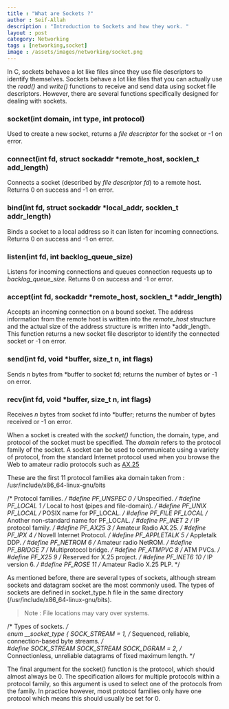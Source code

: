 ```yaml
---
title : "What are Sockets ?"
author : Seif-Allah
description : "Introduction to Sockets and how they work. " 
layout : post
category: Networking
tags : [networking,socket]
image : /assets/images/networking/socket.png
---
```



In C, sockets behavee a lot like files since they use file descriptors to identify themselves. Sockets behave a lot like files that you can actually use the *read()* and *write()* functions to receive and send data using socket file descriptors. However, there are several functions specifically designed for dealing with sockets. 

### socket(int domain, int type, int protocol)
Used to create a new socket, returns a *file descriptor* for the socket or -1 on error. 
### connect(int fd, struct sockaddr *remote_host, socklen_t add_length)
Connects a socket (described by *file descriptor fd*) to a remote host. Returns 0 on success and -1 on error.
### bind(int fd, struct sockaddr *local_addr, socklen_t addr_length)
Binds a socket to a local address so it can listen for incoming connections. Returns 0 on success and -1 on error. 
### listen(int fd, int backlog_queue_size)
Listens for incoming connections and queues connection requests up to *backlog_queue_size*. Returns 0 on success and -1 or error.
### accept(int fd, sockaddr *remote_host, socklen_t *addr_length)
Accepts an incoming connection on a bound socket. The address information from the remote host is written into the *remote_host* structure and the actual size of the address structure is written into *addr_length. This function returns a new socket file descriptor to identify the connected socket or -1 on error. 
### send(int fd, void *buffer, size_t n, int flags)
Sends *n* bytes from *buffer to socket fd; returns the number of bytes or -1 on error. 
### recv(int fd, void *buffer, size_t n, int flags)
Receives *n* bytes from socket fd into *buffer; returns the number of bytes received or -1 on error.

When a socket is created with the *socket()* function, the domain, type, and protocol of the socket must be specified. 
The *domain* refers to the protocol family of the socket. A socket can be used to communicate using a variety of protocol, from the standard Internet protocol used when you browse the Web to amateur radio protocols such as [AX.25](https://www.youtube.com/watch?v=lx6cm1rNDLM)



These are the first 11 protocol families aka domain taken from : /usr/include/x86_64-linux-gnu/bits

/* Protocol families.  */
#define PF_UNSPEC       0       /* Unspecified.  */
#define PF_LOCAL        1       /* Local to host (pipes and file-domain).  */
#define PF_UNIX         PF_LOCAL /* POSIX name for PF_LOCAL.  */
#define PF_FILE         PF_LOCAL /* Another non-standard name for PF_LOCAL.  */
#define PF_INET         2       /* IP protocol family.  */
#define PF_AX25         3       /* Amateur Radio AX.25.  */
#define PF_IPX          4       /* Novell Internet Protocol.  */
#define PF_APPLETALK    5       /* Appletalk DDP.  */
#define PF_NETROM       6       /* Amateur radio NetROM.  */
#define PF_BRIDGE       7       /* Multiprotocol bridge.  */
#define PF_ATMPVC       8       /* ATM PVCs.  */
#define PF_X25          9       /* Reserved for X.25 project.  */
#define PF_INET6        10      /* IP version 6.  */
#define PF_ROSE         11      /* Amateur Radio X.25 PLP.  */


As mentioned before, there are several types of sockets, although stream sockets and datagram socket are the most commonly used.
The types of sockets are defined in socket_type.h file in the same directory (/usr/include/x86_64-linux-gnu/bits). 
> Note : File locations may vary over systems. 


/* Types of sockets.  */  
enum __socket_type
{
  SOCK_STREAM = 1,              /* Sequenced, reliable, connection-based
                                   byte streams.  */  
#define SOCK_STREAM SOCK_STREAM
  SOCK_DGRAM = 2,               /* Connectionless, unreliable datagrams
                                   of fixed maximum length.  */ 



The final argument for the socket() function is the protocol, which should almost always be 0. The specification allows for multiple protocols within a protocol family, so this argument is used to select one of the protocols from the family. In practice however, most protocol families only have one protocol which means this should usually be set for 0.